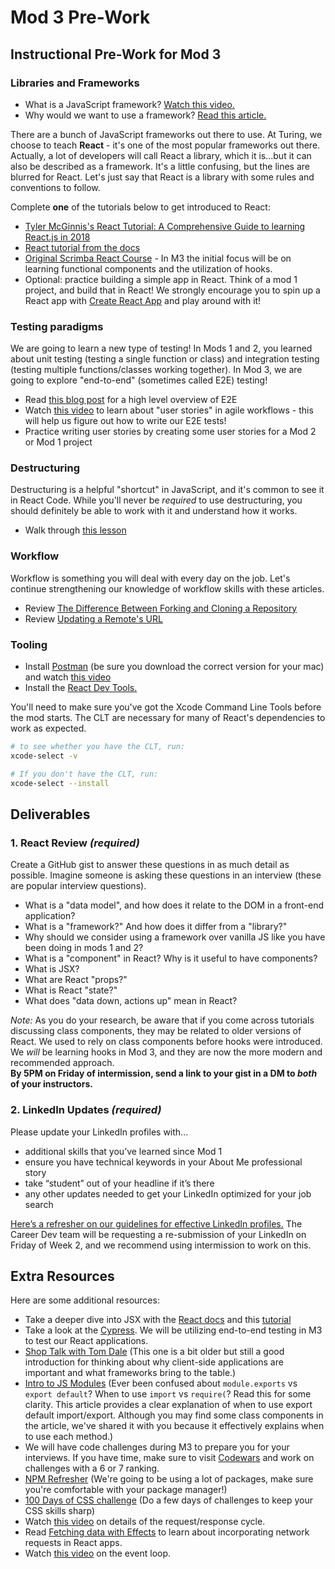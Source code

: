 # Mod 3 Pre-Work

## Instructional Pre-Work for Mod 3

### Libraries and Frameworks

* What is a JavaScript framework? [Watch this video.](https://www.youtube.com/watch?v=sXA1zpv4DhA)
* Why would we want to use a framework? [Read this article.](https://medium.com/dailyjs/the-deepest-reason-why-modern-javascript-frameworks-exist-933b86ebc445)

There are a bunch of JavaScript frameworks out there to use. At Turing, we choose to teach **React** - it's one of the most popular frameworks out there. Actually, a lot of developers will call React a library, which it is...but it can also be described as a framework. It's a little confusing, but the lines are blurred for React. Let's just say that React is a library with some rules and conventions to follow.

Complete **one** of the tutorials below to get introduced to React:
* [Tyler McGinnis's React Tutorial: A Comprehensive Guide to learning React.js in 2018](https://ui.dev/react-hooks)
* [React tutorial from the docs](https://react.dev/learn/tutorial-tic-tac-toe)
* [Original Scrimba React Course](https://scrimba.com/learn/learnreact) - In M3 the initial focus will be on learning functional components and the utilization of hooks.
* Optional: practice building a simple app in React. Think of a mod 1 project, and build that in React! We strongly encourage you to spin up a React app with [Create React App](https://create-react-app.dev/) and play around with it!


### Testing paradigms

We are going to learn a new type of testing! In Mods 1 and 2, you learned about unit testing (testing a single function or class) and integration testing (testing multiple functions/classes working together). In Mod 3, we are going to explore "end-to-end" (sometimes called E2E) testing!

* Read [this blog post](https://www.guru99.com/end-to-end-testing.html) for a high level overview of E2E
* Watch [this video](https://youtu.be/Fw98L-kcRpc) to learn about "user stories" in agile workflows - this will help us figure out how to write our E2E tests!
* Practice writing user stories by creating some user stories for a Mod 2 or Mod 1 project

### Destructuring

Destructuring is a helpful "shortcut" in JavaScript, and it's common to see it in React Code. While you'll never be *required* to use destructuring, you should definitely be able to work with it and understand how it works.

* Walk through [this lesson](https://frontend.turing.edu/lessons/module-2/intro-to-destructuring.html)

### Workflow

Workflow is something you will deal with every day on the job. Let's continue strengthening our knowledge of workflow skills with these articles.

* Review [The Difference Between Forking and Cloning a Repository](https://github.com/orgs/community/discussions/35849)
* Review [Updating a Remote's URL](https://help.github.com/en/articles/changing-a-remotes-url)

### Tooling 

* Install [Postman](https://www.postman.com/downloads/) (be sure you download the correct version for your mac) and watch [this video](https://www.youtube.com/watch?v=MRw07FQRscI)
* Install the [React Dev Tools.](https://chrome.google.com/webstore/detail/react-developer-tools/fmkadmapgofadopljbjfkapdkoienihi?hl=en)

You'll need to make sure you've got the Xcode Command Line Tools before the mod starts. The CLT are necessary for many of React's dependencies to work as expected. 

```bash
# to see whether you have the CLT, run:
xcode-select -v

# If you don't have the CLT, run:
xcode-select --install

```

## Deliverables 

### 1. React Review *(required)*

Create a GitHub gist to answer these questions in as much detail as possible. Imagine someone is asking these questions in an interview (these are popular interview questions).

* What is a "data model", and how does it relate to the DOM in a front-end application?
* What is a "framework?" And how does it differ from a "library?"
* Why should we consider using a framework over vanilla JS like you have been doing in mods 1 and 2?
* What is a "component" in React? Why is it useful to have components?
* What is JSX?
* What are React "props?"
* What is React "state?"
* What does "data down, actions up" mean in React?

_Note:_ As you do your research, be aware that if you come across tutorials discussing class components, they may be related to older versions of React. We used to rely on class components before hooks were introduced. We _will_ be learning hooks in Mod 3, and they are now the more modern and recommended approach.  
**By 5PM on Friday of intermission, send a link to your gist in a DM to _both_ of your instructors.**

### 2. LinkedIn Updates *(required)*

Please update your LinkedIn profiles with...  

* additional skills that you’ve learned since Mod 1
* ensure you have technical keywords in your About Me professional story
* take “student” out of your headline if it’s there 
* any other updates needed to get your LinkedIn optimized for your job search  

[Here’s a refresher on our guidelines for effective LinkedIn profiles.](https://careerdev.turing.edu/resources/branding_resources) The Career Dev team will be requesting a re-submission of your LinkedIn on Friday of Week 2, and we recommend using intermission to work on this.

## Extra Resources

Here are some additional resources:

- Take a deeper dive into JSX with the [React docs](https://react.dev/learn/javascript-in-jsx-with-curly-braces) and this [tutorial](https://flaviocopes.com/jsx/)
- Take a look at the [Cypress](https://docs.cypress.io/guides/core-concepts/introduction-to-cypress). We will be utilizing end-to-end testing in M3 to test our React applications.
- [Shop Talk with Tom Dale](http://shoptalkshow.com/episodes/147-tom-dale/) (This one is a bit older but still a good introduction for thinking about why client-side applications are important and what frameworks bring to the table.)
- [Intro to JS Modules](https://tylermcginnis.com/javascript-modules-iifes-commonjs-esmodules/) (Ever been confused about `module.exports` vs `export default`? When to use `import` vs `require(`? Read this for some clarity. This article provides a clear explanation of when to use export default import/export. Although you may find some class components in the article, we've shared it with you because it effectively explains when to use each method.)
- We will have code challenges during M3 to prepare you for your interviews. If you have time, make sure to visit [Codewars](https://www.codewars.com/) and work on challenges with a 6 or 7 ranking.
- [NPM Refresher](https://ui.dev/npm/) (We're going to be using a lot of packages, make sure you're comfortable with your package manager!)
- [100 Days of CSS challenge](https://100dayscss.com/) (Do a few days of challenges to keep your CSS skills sharp)
- Watch [this video](https://www.youtube.com/watch?v=eesqK59rhGA) on details of the request/response cycle.
- Read [Fetching data with Effects](https://react.dev/reference/react/useEffect#fetching-data-with-effects) to learn about incorporating network requests in React apps.
- Watch [this video](https://www.youtube.com/watch?v=8aGhZQkoFbQ) on the event loop.

